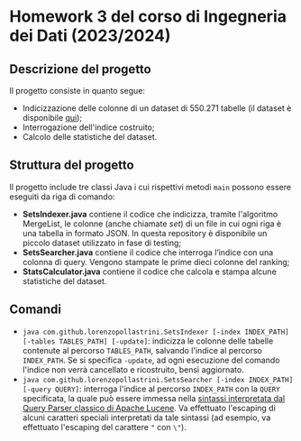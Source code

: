 # Homework 3 del corso di Ingegneria dei Dati (2023/2024)

## Descrizione del progetto
Il progetto consiste in quanto segue:
* Indicizzazione delle colonne di un dataset di 550.271 tabelle (il dataset è disponibile
[qui](https://gitlab.com/Rm3UofA/Mentor/Datasets));
* Interrogazione dell'indice costruito;
* Calcolo delle statistiche del dataset.

## Struttura del progetto
Il progetto include tre classi Java i cui rispettivi metodi `main` possono essere
eseguiti da riga di comando:
* **SetsIndexer.java** contiene il codice che indicizza, tramite l'algoritmo MergeList, le colonne (anche chiamate
_set_) di un file in cui ogni riga è una tabella in formato JSON. In questa repository è disponibile un piccolo dataset 
utilizzato in fase di testing;
* **SetsSearcher.java** contiene il codice che interroga l’indice con una colonna di query. Vengono stampate le prime
dieci colonne del ranking;
* **StatsCalculator.java** contiene il codice che calcola e stampa alcune statistiche del dataset.

## Comandi
* `java com.github.lorenzopollastrini.SetsIndexer [-index INDEX_PATH] [-tables TABLES_PATH] [-update]`: indicizza le
colonne delle tabelle contenute al percorso `TABLES_PATH`, salvando l'indice al percorso `INDEX_PATH`. Se si specifica
`-update`, ad ogni esecuzione del comando l'indice non verrà cancellato e ricostruito, bensì aggiornato.
* `java com.github.lorenzopollastrini.SetsSearcher [-index INDEX_PATH] [-query QUERY]`: interroga l'indice al percorso
`INDEX_PATH` con la `QUERY` specificata, la quale può essere immessa nella [sintassi interpretata dal Query Parser
  classico di Apache Lucene](
https://lucene.apache.org/core/9_8_0/queryparser/org/apache/lucene/queryparser/classic/package-summary.html). Va
effettuato l'escaping di alcuni caratteri speciali interpretati da tale sintassi (ad esempio, va effettuato l'escaping
del carattere `"` con `\"`).
